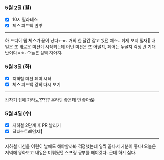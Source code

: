 ### 5월 2일 (월)
- [x] 10시 필라테스
- [x] 체스 피드백 반영
---
하 드디어 웹 체스가 끝이 났다ㅠㅠ. 거의 한 달간 잡고 있던 체스.. 이제 보지 말자👋
내일은 또 새로운 미션이 시작되는데 이번 미션은 또 어떨지, 페어는 누굴지 걱정 반 기대 반이다ㅎㅎ. 오늘은 일찍 자야지.

### 5월 3일 (화)
- [x] 지하철 미션 페어 시작
- [x] 체스 피드백 강의 다시 보기
---
갑자기 집에 가라뇨????? 온라인 좋은데 안 좋아😱

### 5월 4일 (수)
- [x] 지하철 2단계 후 PR 날리기
- [x] 닥터스트레인지🧙‍
---
지하철 미션을 어린이 날에도 해야할까봐 걱정했는데 일찍 끝나서 기분이 좋다!
오늘은 저녁에 영화보고 내일은 미뤄뒀던 스프링 공부를 해야겠다. 근데 하기 싫다.
